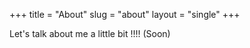 +++
title = "About" 
slug = "about"
layout = "single"
+++

Let's talk about me a little bit !!!!  (Soon)